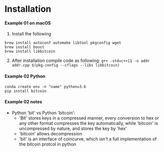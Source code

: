 # Installation

#### Example 01 on macOS
1. Install the following
```
brew install autoconf automake libtool pkgconfig wget
brew install boost
brew install libbitcoin
```
2.  After installation compile code as following: `g++ -std=c++11 -o addr addr.cpp $(pkg-config --cflags --libs libbitcoin)`

#### Example 02 Python
```
conda create env -n "name" python=3.6
pip install bitcoin
```

#### Example 02 notes
- Python 'bit' vs Python 'bitcoin':
  - 'Bit' stores keys in a compressed manner, every conversion to hex or any other format compresses the key automatically, while 'bitcoin' is uncompressed by nature, and stores the key by 'hex'
  - 'bitcoin' allows decompression
  - 'bit' is an interface of coincurve, which isn't a full implementation of the bitcoin protcol in python